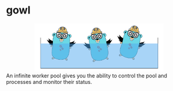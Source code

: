 # gowl
<div  align="center"><img src="https://github.com/hamed-yousefi/gowl/blob/master/docs/images/gopher-pool.png" width="350" ></div>
An infinite worker pool gives you the ability to control the pool and processes and monitor their status.

